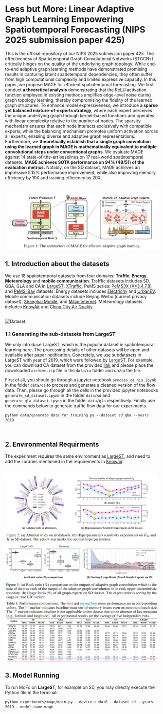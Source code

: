 # Less but More: Linear Adaptive Graph Learning Empowering Spatiotemporal Forecasting (NIPS 2025 submission paper 425)
This is the official repository of our NIPS 2025 submission paper 425. The effectiveness of Spatiotemporal Graph Convolutional Networks (STGCNs) critically hinges on the quality of the underlying graph topology. While end-to-end adaptive graph learning methods have demonstrated promising results in capturing latent spatiotemporal dependencies, they often suffer from high computational complexity and limited expressive capacity. In this paper, we propose MAGE for efficient spatiotemporal forecasting. We first conduct **a theoretical analysis** demonstrating that the ReLU activation function employed in existing methods amplifies edge-level noise during graph topology learning, thereby compromising the fidelity of the learned graph structures. To enhance model expressiveness, we introduce **a sparse yet balanced mixture-of-experts strategy**, where each expert perceives the unique underlying graph through kernel-based functions and operates with linear complexity relative to the number of nodes. The sparsity mechanism ensures that each node interacts exclusively with compatible experts, while the balancing mechanism promotes uniform activation across all experts, enabling diverse and adaptive graph representations. Furthermore, we **theoretically establish that a single graph convolution using the learned graph in MAGE is mathematically equivalent to multiple convolutional steps under conventional graphs**. We evaluate MAGE against 14 state-of-the-art baselines on 17 real-world spatiotemporal datasets. **MAGE achieves SOTA performance on 94% (48/51) of the evaluation metrics.** Notably, on the SD dataset, MAGE achieves an impressive 5.15% performance improvement, while also improving memory efficiency by 10X and training efficiency by 20X.

<br>

<img src='Fig/main.png' alt='Main Figure'>



## 1. Introduction about the datasets

We use 18 spatiotemporal datasets from four domains: **Traffic**, **Energy**, **Meteorology** and **mobile communication**. Trafffic datasets includes SD, GBA, GLA and CA in [LargeST](https://github.com/liuxu77/LargeST/blob/main), [XTraffic](https://github.com/XAITraffic/XTraffic), PeMS series: [PeMS0X (X=3,4,7,8)](https://github.com/GestaltCogTeam/BasicTS) and [PeMS-Bay](https://github.com/liyaguang/DCRNN) datasets. Energy datasets includes [Electricity](https://github.com/decisionintelligence/TFB) and [UrbanEV](https://github.com/IntelligentSystemsLab/ST-EVCDP). Mobile communication datasets include Beijing Weibo (current privacy dataset), [Shanghai Mobile](https://drive.google.com/file/d/1TWD3QDBrsn90zxbDom94BF4fR-NOp0Pi/view), and [Milan Internet](https://github.com/MohammadErfan-Jabbari/MilanTelecomDataset-Analysis). Meteorology datasets includes [KnowAir](https://github.com/shuowang-ai/PM2.5-GNN) and [China City Air Quality](https://github.com/Friger/GAGNN). 

<br>

<img src='Fig/datasetg.png' alt='Dataset'>

### 1.1 Generating the sub-datasets from LargeST
We only introduce LargeST, which is the popular dataset in spatiotemporal learning here. The processing details of other datasets will be open and available after paper notification. Concretely, we use subdatasets in LargeST with year of 2019, which were followed by [LargeST](https://github.com/liuxu77/LargeST/blob/main). For example, you can download CA dataset from the provided [link](https://www.kaggle.com/datasets/liuxu77/largest) and please place the downloaded `archive.zip` file in the `data/ca` folder and unzip the file. 

First of all, you should go through a jupyter notebook `process_ca_his.ipynb` in the folder `data/ca` to process and generate a cleaned version of the flow data. Then, please go through all the cells in the provided jupyter notebooks `generate_sd_dataset.ipynb` in the folder `data/sd` and `generate_gla_dataset.ipynb` in the folder `data/gla` respectively. Finally use the commands below to generate traffic flow data for our experiments. 
```
python data/generate_data_for_training.py --dataset sd_gba --years 2019
```

<br>

## 2. Environmental Requirments
The experiment requires the same environment as [LargeST](https://github.com/liuxu77/LargeST/blob/main), and need to add the libraries mentioned in the requirements in [Knowair](https://github.com/shuowang-ai/PM2.5-GNN).

<br>

<img src='Fig/ablation_sensitivity.png' alt='Ablation Study and Hyperparameters Sensitivity'>

<img src='Fig/rank_load.png' alt='Effective of Our MAGE module'>

<img src='Fig/largest.png' alt='Performance on LargeST'>

## 3. Model Running
To run MoFo on <b>LargeST</b>, for example on SD, you may directly execute the Python file in the terminal:
```
python experiments/mage/main.py --device cuda:0 --dataset sd --years 2019 --model_name mage
```

